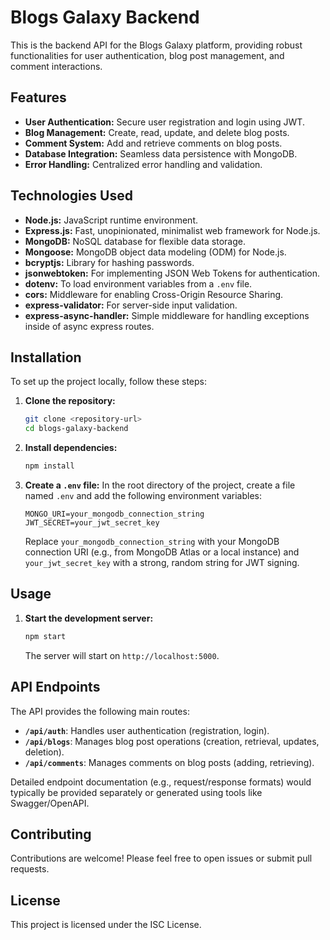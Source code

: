 # Blogs Galaxy Backend

This is the backend API for the Blogs Galaxy platform, providing robust functionalities for user authentication, blog post management, and comment interactions.

## Features

*   **User Authentication:** Secure user registration and login using JWT.
*   **Blog Management:** Create, read, update, and delete blog posts.
*   **Comment System:** Add and retrieve comments on blog posts.
*   **Database Integration:** Seamless data persistence with MongoDB.
*   **Error Handling:** Centralized error handling and validation.

## Technologies Used

*   **Node.js:** JavaScript runtime environment.
*   **Express.js:** Fast, unopinionated, minimalist web framework for Node.js.
*   **MongoDB:** NoSQL database for flexible data storage.
*   **Mongoose:** MongoDB object data modeling (ODM) for Node.js.
*   **bcryptjs:** Library for hashing passwords.
*   **jsonwebtoken:** For implementing JSON Web Tokens for authentication.
*   **dotenv:** To load environment variables from a `.env` file.
*   **cors:** Middleware for enabling Cross-Origin Resource Sharing.
*   **express-validator:** For server-side input validation.
*   **express-async-handler:** Simple middleware for handling exceptions inside of async express routes.

## Installation

To set up the project locally, follow these steps:

1.  **Clone the repository:**
    ```bash
    git clone <repository-url>
    cd blogs-galaxy-backend
    ```

2.  **Install dependencies:**
    ```bash
    npm install
    ```

3.  **Create a `.env` file:**
    In the root directory of the project, create a file named `.env` and add the following environment variables:

    ```
    MONGO_URI=your_mongodb_connection_string
    JWT_SECRET=your_jwt_secret_key
    ```
    Replace `your_mongodb_connection_string` with your MongoDB connection URI (e.g., from MongoDB Atlas or a local instance) and `your_jwt_secret_key` with a strong, random string for JWT signing.

## Usage

1.  **Start the development server:**
    ```bash
    npm start
    ```
    The server will start on `http://localhost:5000`.

## API Endpoints

The API provides the following main routes:

*   **`/api/auth`**: Handles user authentication (registration, login).
*   **`/api/blogs`**: Manages blog post operations (creation, retrieval, updates, deletion).
*   **`/api/comments`**: Manages comments on blog posts (adding, retrieving).

Detailed endpoint documentation (e.g., request/response formats) would typically be provided separately or generated using tools like Swagger/OpenAPI.

## Contributing

Contributions are welcome! Please feel free to open issues or submit pull requests.

## License

This project is licensed under the ISC License.
